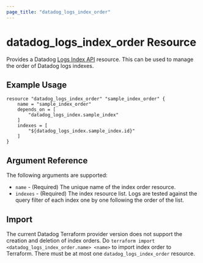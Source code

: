 ```yaml
---
page_title: "datadog_logs_index_order"
---
```


# datadog_logs_index_order Resource

Provides a Datadog [Logs Index API](https://docs.datadoghq.com/api/v1/logs-indexes/) resource. This can be used to manage the order of Datadog logs indexes.

## Example Usage

```hcl
resource "datadog_logs_index_order" "sample_index_order" {
    name = "sample_index_order"
    depends_on = [
        "datadog_logs_index.sample_index"
    ]
    indexes = [
        "${datadog_logs_index.sample_index.id}"
    ]
}
```

## Argument Reference

The following arguments are supported:

- `name` - (Required) The unique name of the index order resource.
- `indexes` - (Required) The index resource list. Logs are tested against the query filter of each index one by one following the order of the list.

## Import

The current Datadog Terraform provider version does not support the creation and deletion of index orders.
Do `terraform import <datadog_logs_index_order.name> <name>` to import index order to Terraform. There must be at
most one `datadog_logs_index_order` resource.
